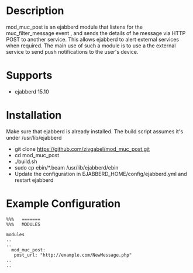 Description
===========

mod_muc_post is an ejabberd module that listens for the muc_filter_message event , and sends the details of he message via HTTP POST to another service. 
This allows ejabberd to alert external services when required.
The main use of such a module is to use a the external service to send push notifications to the user's device.


Supports
========

- ejabberd 15.10

Installation
============

Make sure that ejabberd is already installed. The build script assumes it's under /usr/lib/ejabberd

- git clone https://github.com/zivgabel/mod_muc_post.git
- cd mod_muc_post
- ./build.sh
- sudo cp ebin/*.beam /usr/lib/ejabberd/ebin
- Update the configuration in EJABBERD_HOME/config/ejabberd.yml and restart ejabberd

Example Configuration
=====================

    %%%   =======
    %%%   MODULES

	modules
	..
	..
	  mod_muc_post:
	   post_url: "http://example.com/NewMessage.php"
	..
	..


